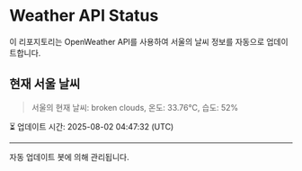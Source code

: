 
# Weather API Status

이 리포지토리는 OpenWeather API를 사용하여 서울의 날씨 정보를 자동으로 업데이트합니다.

## 현재 서울 날씨
> 서울의 현재 날씨: broken clouds, 온도: 33.76°C, 습도: 52%

⏳ 업데이트 시간: 2025-08-02 04:47:32 (UTC)

---
자동 업데이트 봇에 의해 관리됩니다.
